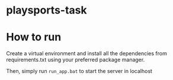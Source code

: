# playsports-task

# How to run

Create a virtual environment and install all the dependencies from requirements.txt using your preferred package manager.

Then, simply run `run_app.bat` to start the server in localhost
